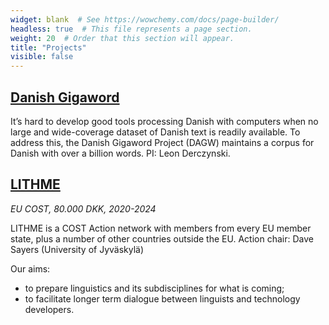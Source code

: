 ```yaml
---
widget: blank  # See https://wowchemy.com/docs/page-builder/
headless: true  # This file represents a page section.
weight: 20  # Order that this section will appear.
title: "Projects"
visible: false
---
```


## [Danish Gigaword](https://gigaword.dk)

It’s hard to develop good tools processing Danish with computers when no large and wide-coverage dataset of Danish text is readily available. To address this, the Danish Gigaword Project (DAGW) maintains a corpus for Danish with over a billion words. PI: Leon Derczynski.

## [LITHME](https://lithme.eu)

*EU COST, 80.000 DKK, 2020-2024*

LITHME is a COST Action network with members from every EU member state, plus a number of other countries outside the EU. Action chair: Dave Sayers (University of Jyväskylä) 

Our aims:
* to prepare linguistics and its subdisciplines for what is coming;
* to facilitate longer term dialogue between linguists and technology developers.